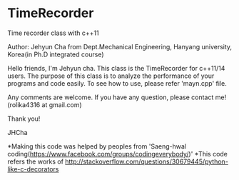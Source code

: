 # TimeRecorder
Time recorder class with c++11

Author: Jehyun Cha from Dept.Mechanical Engineering, Hanyang university, Korea(in Ph.D integrated course)

Hello friends, I'm Jehyun cha.
This class is the TimeRecorder for c++11/14 users.
The purpose of this class is to analyze the performance of your programs and code easily.
To see how to use, please refer 'mayn.cpp' file.

Any comments are welcome.
If you have any question, please contact me!(rolika4316 at gmail.com)

Thank you!

JHCha

*Making this code was helped by peoples from 'Saeng-hwal coding(https://www.facebook.com/groups/codingeverybody/)'
*This code refers the works of http://stackoverflow.com/questions/30679445/python-like-c-decorators
